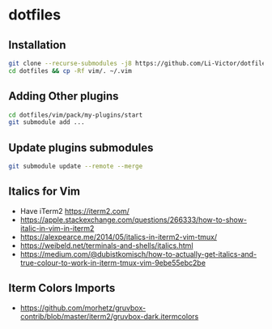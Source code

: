 # dotfiles

## Installation

```sh
git clone --recurse-submodules -j8 https://github.com/Li-Victor/dotfiles.git
cd dotfiles && cp -Rf vim/. ~/.vim
```

## Adding Other plugins
```sh
cd dotfiles/vim/pack/my-plugins/start
git submodule add ...
```

## Update plugins submodules
```sh
git submodule update --remote --merge
```

## Italics for Vim
- Have iTerm2 https://iterm2.com/
- https://apple.stackexchange.com/questions/266333/how-to-show-italic-in-vim-in-iterm2
- https://alexpearce.me/2014/05/italics-in-iterm2-vim-tmux/
- https://weibeld.net/terminals-and-shells/italics.html
- https://medium.com/@dubistkomisch/how-to-actually-get-italics-and-true-colour-to-work-in-iterm-tmux-vim-9ebe55ebc2be

## Iterm Colors Imports
- https://github.com/morhetz/gruvbox-contrib/blob/master/iterm2/gruvbox-dark.itermcolors
